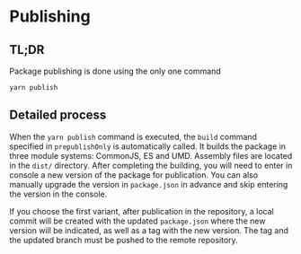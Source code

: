 # Publishing

## TL;DR

Package publishing is done using the only one command

```
yarn publish
```

## Detailed process

When the `yarn publish` command is executed, the `build` command specified in `prepublishOnly` is automatically called. It builds the package in three module systems: CommonJS, ES and UMD. Assembly files are located in the `dist/` directory. After completing the building, you will need to enter in console a new version of the package for publication. You can also manually upgrade the version in `package.json` in advance and skip entering the version in the console.

If you choose the first variant, after publication in the repository, a local commit will be created with the updated `package.json` where the new version will be indicated, as well as a tag with the new version. The tag and the updated branch must be pushed to the remote repository.

